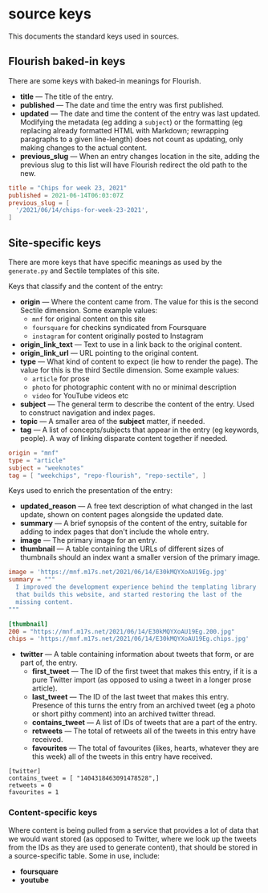 source keys
===========

This documents the standard keys used in sources.

## Flourish baked-in keys 

There are some keys with baked-in meanings for Flourish.

  * **title** — The title of the entry.
  * **published** — The date and time the entry was first published.
  * **updated** — The date and time the content of the entry was last updated.
    Modifying the metadata (eg adding a `subject`) or the formatting
    (eg replacing already formatted HTML with Markdown; rewrapping paragraphs
    to a given line-length) does not count as updating, only making changes
    to the actual content.
  * **previous_slug** — When an entry changes location in the site, adding
    the previous slug to this list will have Flourish redirect the old
    path to the new.

```toml
title = "Chips for week 23, 2021"
published = 2021-06-14T06:03:07Z
previous_slug = [
  '/2021/06/14/chips-for-week-23-2021',
]
```

## Site-specific keys

There are more keys that have specific meanings as used by the `generate.py`
and Sectile templates of this site.

Keys that classify and the content of the entry:

  * **origin** — Where the content came from. The value for this is the
    second Sectile dimension. Some example values:
      * `mnf` for original content on this site
      * `foursquare` for checkins syndicated from Foursquare
      * `instagram` for content originally posted to Instagram
  * **origin_link_text** — Text to use in a link back to the original content.
  * **origin_link_url** — URL pointing to the original content.
  * **type** — What kind of content to expect (ie how to render the page).
    The value for this is the third Sectile dimension. Some example values:
      * `article` for prose
      * `photo` for photographic content with no or minimal description
      * `video` for YouTube videos etc
  * **subject** — The general term to describe the content of the entry.
    Used to construct navigation and index pages.
  * **topic** — A smaller area of the **subject** matter, if needed.
  * **tag** — A list of concepts/subjects that appear in the entry (eg
    keywords, people). A way of linking disparate content together if
    needed.

```toml
origin = "mnf"
type = "article"
subject = "weeknotes"
tag = [ "weekchips", "repo-flourish", "repo-sectile", ]
```

Keys used to enrich the presentation of the entry:

  * **updated_reason** — A free text description of what changed in the
    last update, shown on content pages alongside the updated date.
  * **summary** — A brief synopsis of the content of the entry, suitable
    for adding to index pages that don't include the whole entry.
  * **image** — The primary image for an entry.
  * **thumbnail** — A table containing the URLs of different sizes of
    thumbnails should an index want a smaller version of the primary image.

```toml
image = 'https://mnf.m17s.net/2021/06/14/E30kMQYXoAU19Eg.jpg'
summary = """
  I improved the development experience behind the templating library
  that builds this website, and started restoring the last of the 
  missing content.
"""

[thumbnail]
200 = "https://mnf.m17s.net/2021/06/14/E30kMQYXoAU19Eg.200.jpg"
chips = 'https://mnf.m17s.net/2021/06/14/E30kMQYXoAU19Eg.chips.jpg'
```

  * **twitter** — A table containing information about tweets that
    form, or are part of, the entry.
      * **first_tweet** — The ID of the first tweet that makes this entry,
        if it is a pure Twitter import (as opposed to using a tweet in a
        longer prose article).
      * **last_tweet** — The ID of the last tweet that makes this entry.
        Presence of this turns the entry from an archived tweet (eg a photo
        or short pithy comment) into an archived twitter thread.
      * **contains_tweet** — A list of IDs of tweets that are a part of
        the entry.
      * **retweets** — The total of retweets all of the tweets in this entry
        have received.
      * **favourites** — The total of favourites (likes, hearts, whatever they
        are this week) all of the tweets in this entry have received.

```
[twitter]
contains_tweet = [ "1404318463091478528",]
retweets = 0
favourites = 1
```

### Content-specific keys

Where content is being pulled from a service that provides a lot of data
that we would want stored (as opposed to Twitter, where we look up the
tweets from the IDs as they are used to generate content), that should be
stored in a source-specific table. Some in use, include:

  * **foursquare**
  * **youtube**
